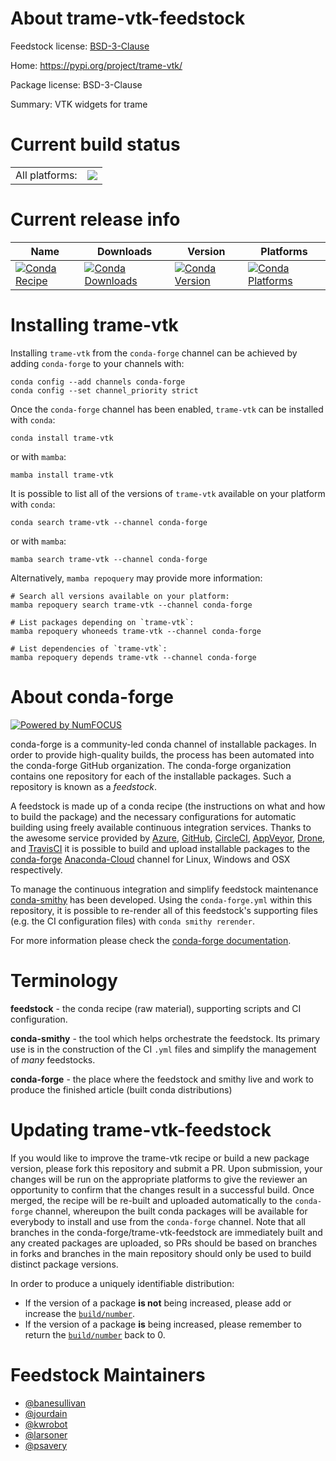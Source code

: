 About trame-vtk-feedstock
=========================

Feedstock license: [BSD-3-Clause](https://github.com/conda-forge/trame-vtk-feedstock/blob/main/LICENSE.txt)

Home: https://pypi.org/project/trame-vtk/

Package license: BSD-3-Clause

Summary: VTK widgets for trame

Current build status
====================


<table><tr><td>All platforms:</td>
    <td>
      <a href="https://dev.azure.com/conda-forge/feedstock-builds/_build/latest?definitionId=18606&branchName=main">
        <img src="https://dev.azure.com/conda-forge/feedstock-builds/_apis/build/status/trame-vtk-feedstock?branchName=main">
      </a>
    </td>
  </tr>
</table>

Current release info
====================

| Name | Downloads | Version | Platforms |
| --- | --- | --- | --- |
| [![Conda Recipe](https://img.shields.io/badge/recipe-trame--vtk-green.svg)](https://anaconda.org/conda-forge/trame-vtk) | [![Conda Downloads](https://img.shields.io/conda/dn/conda-forge/trame-vtk.svg)](https://anaconda.org/conda-forge/trame-vtk) | [![Conda Version](https://img.shields.io/conda/vn/conda-forge/trame-vtk.svg)](https://anaconda.org/conda-forge/trame-vtk) | [![Conda Platforms](https://img.shields.io/conda/pn/conda-forge/trame-vtk.svg)](https://anaconda.org/conda-forge/trame-vtk) |

Installing trame-vtk
====================

Installing `trame-vtk` from the `conda-forge` channel can be achieved by adding `conda-forge` to your channels with:

```
conda config --add channels conda-forge
conda config --set channel_priority strict
```

Once the `conda-forge` channel has been enabled, `trame-vtk` can be installed with `conda`:

```
conda install trame-vtk
```

or with `mamba`:

```
mamba install trame-vtk
```

It is possible to list all of the versions of `trame-vtk` available on your platform with `conda`:

```
conda search trame-vtk --channel conda-forge
```

or with `mamba`:

```
mamba search trame-vtk --channel conda-forge
```

Alternatively, `mamba repoquery` may provide more information:

```
# Search all versions available on your platform:
mamba repoquery search trame-vtk --channel conda-forge

# List packages depending on `trame-vtk`:
mamba repoquery whoneeds trame-vtk --channel conda-forge

# List dependencies of `trame-vtk`:
mamba repoquery depends trame-vtk --channel conda-forge
```


About conda-forge
=================

[![Powered by
NumFOCUS](https://img.shields.io/badge/powered%20by-NumFOCUS-orange.svg?style=flat&colorA=E1523D&colorB=007D8A)](https://numfocus.org)

conda-forge is a community-led conda channel of installable packages.
In order to provide high-quality builds, the process has been automated into the
conda-forge GitHub organization. The conda-forge organization contains one repository
for each of the installable packages. Such a repository is known as a *feedstock*.

A feedstock is made up of a conda recipe (the instructions on what and how to build
the package) and the necessary configurations for automatic building using freely
available continuous integration services. Thanks to the awesome service provided by
[Azure](https://azure.microsoft.com/en-us/services/devops/), [GitHub](https://github.com/),
[CircleCI](https://circleci.com/), [AppVeyor](https://www.appveyor.com/),
[Drone](https://cloud.drone.io/welcome), and [TravisCI](https://travis-ci.com/)
it is possible to build and upload installable packages to the
[conda-forge](https://anaconda.org/conda-forge) [Anaconda-Cloud](https://anaconda.org/)
channel for Linux, Windows and OSX respectively.

To manage the continuous integration and simplify feedstock maintenance
[conda-smithy](https://github.com/conda-forge/conda-smithy) has been developed.
Using the ``conda-forge.yml`` within this repository, it is possible to re-render all of
this feedstock's supporting files (e.g. the CI configuration files) with ``conda smithy rerender``.

For more information please check the [conda-forge documentation](https://conda-forge.org/docs/).

Terminology
===========

**feedstock** - the conda recipe (raw material), supporting scripts and CI configuration.

**conda-smithy** - the tool which helps orchestrate the feedstock.
                   Its primary use is in the construction of the CI ``.yml`` files
                   and simplify the management of *many* feedstocks.

**conda-forge** - the place where the feedstock and smithy live and work to
                  produce the finished article (built conda distributions)


Updating trame-vtk-feedstock
============================

If you would like to improve the trame-vtk recipe or build a new
package version, please fork this repository and submit a PR. Upon submission,
your changes will be run on the appropriate platforms to give the reviewer an
opportunity to confirm that the changes result in a successful build. Once
merged, the recipe will be re-built and uploaded automatically to the
`conda-forge` channel, whereupon the built conda packages will be available for
everybody to install and use from the `conda-forge` channel.
Note that all branches in the conda-forge/trame-vtk-feedstock are
immediately built and any created packages are uploaded, so PRs should be based
on branches in forks and branches in the main repository should only be used to
build distinct package versions.

In order to produce a uniquely identifiable distribution:
 * If the version of a package **is not** being increased, please add or increase
   the [``build/number``](https://docs.conda.io/projects/conda-build/en/latest/resources/define-metadata.html#build-number-and-string).
 * If the version of a package **is** being increased, please remember to return
   the [``build/number``](https://docs.conda.io/projects/conda-build/en/latest/resources/define-metadata.html#build-number-and-string)
   back to 0.

Feedstock Maintainers
=====================

* [@banesullivan](https://github.com/banesullivan/)
* [@jourdain](https://github.com/jourdain/)
* [@kwrobot](https://github.com/kwrobot/)
* [@larsoner](https://github.com/larsoner/)
* [@psavery](https://github.com/psavery/)

